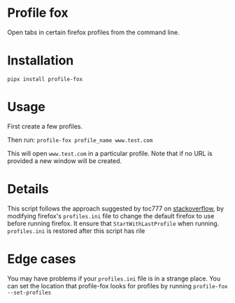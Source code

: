 # Profile fox
Open tabs in certain firefox profiles from the command line.

# Installation
`pipx install profile-fox`

# Usage
First create a few profiles.

Then run: `profile-fox profile_name www.test.com`

This will open `www.test.com` in a particular profile. Note that if no URL is provided a new window will be created.

# Details
This script follows the approach suggested by toc777 on [stackoverflow](https://stackoverflow.com/questions/4679702/from-a-shell-script-open-a-new-tab-in-a-specific-instance-of-firefox), by modifying firefox's `profiles.ini` file to change the default firefox to use before running firefox. It ensure that `StartWithLastProfile` when running. `profiles.ini` is restored after this script has rile

# Edge cases

You may have problems if your `profiles.ini` file is in a strange place.
You can set the location that profile-fox looks for profiles by running `profile-fox --set-profiles`
